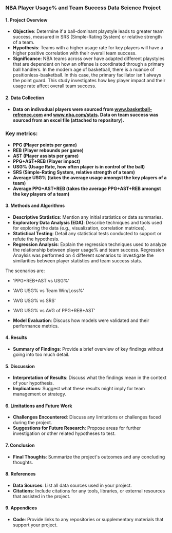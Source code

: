 ### NBA Player Usage% and Team Success Data Science Project

#### 1. Project Overview
   - **Objective**: Determine if a ball-dominant playstyle leads to greater team success, measured in SRS (Simple-Rating System) or relative strength of a team.
   - **Hypothesis**:  Teams with a higher usage rate for key players will have a higher positive correlation with their overall team success.
   - **Significance**: NBA teams across over have adapted different playstyles that are dependent on how an offense is coordinated through a primary ball handlers. In the modern age of basketball, there is a nuance of positionless-basketball. In this case, the primary facillator isn't always the point guard. This study investigates how key player impact and their usage rate affect overall team success.

#### 2. Data Collection
   - #### Data on indivudual players were sourced from www.basketball-refrence.com and www.nba.com/stats. Data on team success was sourced from an excel file (attached to repository).

### Key metrics:

- **PPG (Player points per game)**
- **REB (Player rebounds per game)**
- **AST (Player assists per game)**
- **PPG+AST+REB (Player impact)**
- **USG% (Usage Rate, how often player is in control of the ball)**
- **SRS (Simple-Rating System, relative strength of a team)**
- **Average USG% (takes the average usage amongst the key players of a team)**
- **Average PPG+AST+REB (takes the average PPG+AST+REB amongst the key players of a team)**


#### 3. Methods and Algorithms
   - **Descriptive Statistics**: Mention any initial statistics or data summaries.
   - **Exploratory Data Analysis (EDA)**: Describe techniques and tools used for exploring the data (e.g., visualization, correlation matrices).
   - **Statistical Testing**: Detail any statistical tests conducted to support or refute the hypothesis.
   - **Regression Analysis**: Explain the regression techniques used to analyze the relationship between player usage% and team success. Regression Anaylsis was performed on 4 different scenarios to investigate the similarities between player statistics and team success stats.

The scenarios are:
   - 'PPG+REB+AST vs USG%'
   - 'AVG USG% vs Team Win/Loss%'
   - 'AVG USG% vs SRS'
   - 'AVG USG% vs AVG of PPG+REB+AST'
     
   - **Model Evaluation**: Discuss how models were validated and their performance metrics.

#### 4. Results
   - **Summary of Findings**: Provide a brief overview of key findings without going into too much detail.

#### 5. Discussion
   - **Interpretation of Results**: Discuss what the findings mean in the context of your hypothesis.
   - **Implications**: Suggest what these results might imply for team management or strategy.

#### 6. Limitations and Future Work
   - **Challenges Encountered**: Discuss any limitations or challenges faced during the project.
   - **Suggestions for Future Research**: Propose areas for further investigation or other related hypotheses to test.

#### 7. Conclusion
   - **Final Thoughts**: Summarize the project's outcomes and any concluding thoughts.

#### 8. References
   - **Data Sources**: List all data sources used in your project.
   - **Citations**: Include citations for any tools, libraries, or external resources that assisted in the project.

#### 9. Appendices
   - **Code**: Provide links to any repositories or supplementary materials that support your project.


